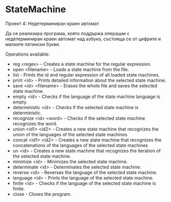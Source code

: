 # StateMachine
Проект 4: Недетерминиран краен автомат

Да се реализира програма, която поддържа операции с недетерминиран краен автомат над азбука, състояща се от цифрите и малките латински букви. 

Operations available:

- reg \<regex> - Creates a state machine for the regular expression.
- open \<filename> - Loads a state machine from the file.
- list - Prints the id and regular expression of all loaded state machines.
- print \<id> - Prints detailed information about the selected state machine.
- save \<id> \<filename> - Erases the whole file and saves the selected state machine.
- empty \<id> - Checks if the language of the state machine language is empty.
- deterministic \<id> - Checks if the selected state machine is deterministic.
- recognize \<id> \<word> - Checks if the selected state machine recognizes the word.
- union \<id1> \<id2> - Creates a new state machine that recognizes the union of the languages of the selected state machines
- concat \<id1> \<id2> - Creates a new state machine that recognizes the concatenations of the languages of the selected state machines
- un \<id> - Creates a new state machine that recognizes the iteration of the selected state machine.
- minimize \<id> - Minimizes the selected state machine.
- determinate \<id> - Determinates the selected state machine.
- reverse \<id> - Reverses the language of the selected state machine.
- language \<id> - Prints the language of the selected state machine.
- finite \<id> - Checks if the language of the selected state machine is finite.
- close - Closes the program.
